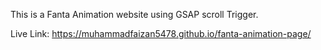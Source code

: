 This is a Fanta Animation website using GSAP scroll Trigger. 


Live Link: https://muhammadfaizan5478.github.io/fanta-animation-page/
